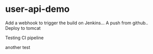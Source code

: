 # user-api-demo

Add a webhook to trigger the build on Jenkins...
A push from github..
Deploy to tomcat

Testing CI pipeline

another test
